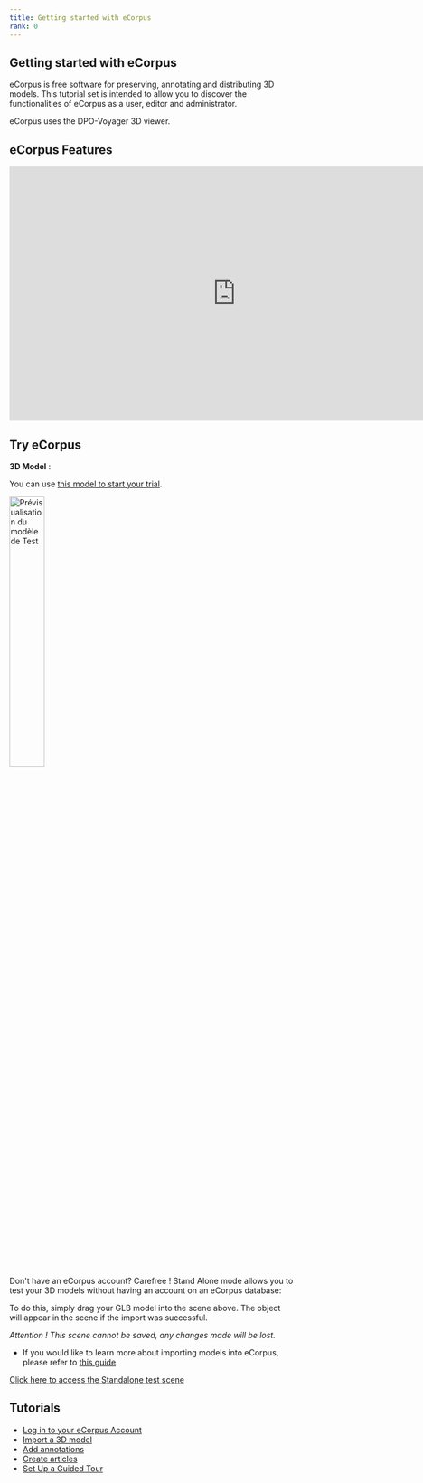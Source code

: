 ```yaml
---
title: Getting started with eCorpus
rank: 0
---
```


## Getting started with eCorpus

eCorpus is free software for preserving, annotating and distributing 3D models. This tutorial set is intended to allow you to discover the functionalities of eCorpus as a user, editor and administrator.

eCorpus uses the DPO-Voyager 3D viewer.


## eCorpus Features


<iframe src="https://pod.univ-lille.fr/video/40075-introduction-a-ecorpus/?is_iframe=true" width="800" height="450" style="padding: 0; margin: 0; border:0" allowfullscreen title="Introduction à eCorpus" ></iframe>

## Try eCorpus

**3D Model** :

You can use [this model to start your trial](/assets/3d/DamagedHelmet.glb).

[<img src="/assets/img/doc/DamagedHelmet_Preview.jpg" width="35%" alt="Prévisualisation du modèle de Test" />](/assets/3d/DamagedHelmet.glb)

Don't have an eCorpus account? Carefree ! Stand Alone mode allows you to test your 3D models without having an account on an eCorpus database:

To do this, simply drag your GLB model into the scene above. The object will appear in the scene if the import was successful.

*Attention ! This scene cannot be saved, any changes made will be lost.*

* If you would like to learn more about importing models into eCorpus, please refer to <a href="import">this guide</a>.


[Click here to access the Standalone test scene](https://ecorpus.fr-scv.fr/ui/standalone)

## Tutorials

* [Log in to your eCorpus Account](compte)
* [Import a 3D model ](import)
* [Add annotations](annotation)
* [Create articles](article)
* [Set Up a Guided Tour](tours)